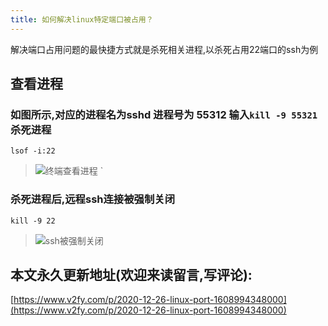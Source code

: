 ```yaml
---
title: 如何解决linux特定端口被占用？
---
```






解决端口占用问题的最快捷方式就是杀死相关进程,以杀死占用22端口的ssh为例

## 查看进程

### 如图所示,对应的进程名为sshd 进程号为 55312 输入`kill -9 55321` 杀死进程

`lsof -i:22`


> ![终端查看进程](2020-12-26-linux-port-1608994348000.assets/3203841-7f58997d3a3d09be.png)
> `

### 杀死进程后,远程ssh连接被强制关闭

`kill -9 22`

> ![ssh被强制关闭](2020-12-26-linux-port-1608994348000.assets/3203841-fcb11649f1990a29.png)



## 本文永久更新地址(欢迎来读留言,写评论):

[https://www.v2fy.com/p/2020-12-26-linux-port-1608994348000](https://www.v2fy.com/p/2020-12-26-linux-port-1608994348000)
